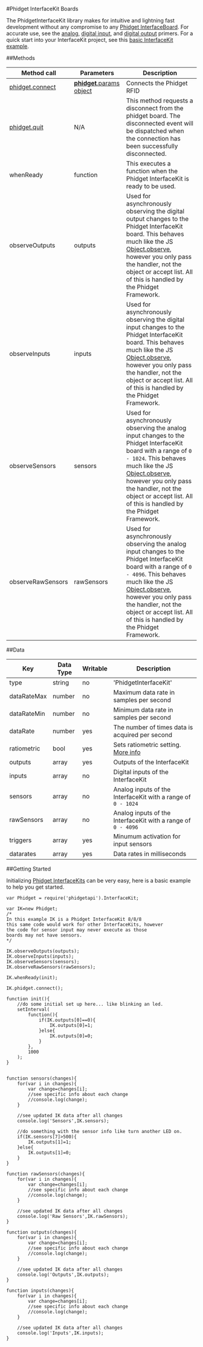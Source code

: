 #Phidget InterfaceKit Boards

The PhidgetInterfaceKit library makes for intuitive and lightning fast development without any compromise to any [Phidget InterfaceBoard](http://www.phidgets.com/products.php?category=0). For accurate use, see the [analog](http://www.phidgets.com/docs/Analog_Input_Primer), [digital input](http://www.phidgets.com/docs/Digital_Input_Primer), and [digital output](http://www.phidgets.com/docs/Digital_Output_Primer) primers. For a quick start into your InterfaceKit project, see this [basic InterfaceKit example](https://github.com/RIAEvangelist/node-phidget-API/blob/master/examples/InterfaceKit.js).

##Methods

|Method call|Parameters|Description|
|---|---|---|
|[phidget.connect](https://github.com/RIAEvangelist/node-phidget-API/blob/master/docs/Phidget.md#connecting--phidgetparams)|[__phidget__.params object](https://github.com/RIAEvangelist/node-phidget-API/blob/master/docs/Phidget.md#connecting--phidgetparams)|Connects the Phidget RFID|
|[phidget.quit](https://github.com/RIAEvangelist/node-phidget-API/blob/master/docs/Phidget.md#methods)|N/A |This method requests a disconnect from the phidget board.  The disconnected event will be dispatched when the connection has been successfully disconnected.|
|whenReady|function|This executes a function when the Phidget InterfaceKit is ready to be used.|
|observeOutputs|outputs|Used for asynchronously observing the digital output changes to the Phidget InterfaceKit board. This behaves much like the JS [Object.observe](https://developer.mozilla.org/en-US/docs/Web/JavaScript/Reference/Global_Objects/Object/observe), however you only pass the handler, not the object or accept list. All of this is handled by the Phidget Framework.|
|observeInputs|inputs|Used for asynchronously observing the digital input changes to the Phidget InterfaceKit board. This behaves much like the JS [Object.observe](https://developer.mozilla.org/en-US/docs/Web/JavaScript/Reference/Global_Objects/Object/observe), however you only pass the handler, not the object or accept list. All of this is handled by the Phidget Framework.|
|observeSensors|sensors|Used for asynchronously observing the analog input changes to the Phidget InterfaceKit board with a range of `0 - 1024`. This behaves much like the JS [Object.observe](https://developer.mozilla.org/en-US/docs/Web/JavaScript/Reference/Global_Objects/Object/observe), however you only pass the handler, not the object or accept list. All of this is handled by the Phidget Framework.|
|observeRawSensors|rawSensors|Used for asynchronously observing the analog input changes to the Phidget InterfaceKit board with a range of `0 - 4096`. This behaves much like the JS [Object.observe](https://developer.mozilla.org/en-US/docs/Web/JavaScript/Reference/Global_Objects/Object/observe), however you only pass the handler, not the object or accept list. All of this is handled by the Phidget Framework.|

##Data

|Key|Data Type|Writable|Description|
|---|---|---|---|
|type|string|no|'PhidgetInterfaceKit'|
|dataRateMax|number|no|Maximum data rate in samples per second|
|dataRateMin|number|no|Minimum data rate in samples per second|
|dataRate|number|yes|The number of times data is acquired per second|
|ratiometric|bool|yes|Sets ratiometric setting. [More info](http://www.phidgets.com/docs/Analog_Input_Primer#Ratiometric_Configuration)|
|outputs|array|yes|Outputs of the InterfaceKit|
|inputs|array|no|Digital inputs of the InterfaceKit|
|sensors|array|no|Analog inputs of the InterfaceKit with a range of `0 - 1024`|
|rawSensors|array|no|Analog inputs of the InterfaceKit with a range of `0 - 4096`|
|triggers|array|yes|Minumum activation for input sensors|
|datarates|array|yes|Data rates in milliseconds|

##Getting Started

Initializing [Phidget InterfaceKits](http://www.phidgets.com/products.php?category=0) can be very easy, here is a basic example to help you get started.

    var Phidget = require('phidgetapi').InterfaceKit;

    var IK=new Phidget;
    /*
    In this example IK is a Phidget InterfaceKit 8/8/8
    this same code would work for other InterfaceKits, however
    the code for sensor input may never execute as those
    boards may not have sensors.
    */

    IK.observeOutputs(outputs);
    IK.observeInputs(inputs);
    IK.observeSensors(sensors);
    IK.observeRawSensors(rawSensors);

    IK.whenReady(init);

    IK.phidget.connect();

    function init(){
        //do some initial set up here... like blinking an led.
        setInterval(
            function(){
                if(IK.outputs[0]==0){
                    IK.outputs[0]=1;
                }else{
                    IK.outputs[0]=0;
                }
            },
            1000
        );
    }


    function sensors(changes){
        for(var i in changes){
            var change=changes[i];
            //see specific info about each change
            //console.log(change);
        }

        //see updated IK data after all changes
        console.log('Sensors',IK.sensors);

        //do something with the sensor info like turn another LED on.
        if(IK.sensors[7]>500){
            IK.outputs[1]=1;
        }else{
            IK.outputs[1]=0;
        }
    }

    function rawSensors(changes){
        for(var i in changes){
            var change=changes[i];
            //see specific info about each change
            //console.log(change);
        }

        //see updated IK data after all changes
        console.log('Raw Sensors',IK.rawSensors);
    }

    function outputs(changes){
        for(var i in changes){
            var change=changes[i];
            //see specific info about each change
            //console.log(change);
        }

        //see updated IK data after all changes
        console.log('Outputs',IK.outputs);
    }

    function inputs(changes){
        for(var i in changes){
            var change=changes[i];
            //see specific info about each change
            //console.log(change);
        }

        //see updated IK data after all changes
        console.log('Inputs',IK.inputs);
    }